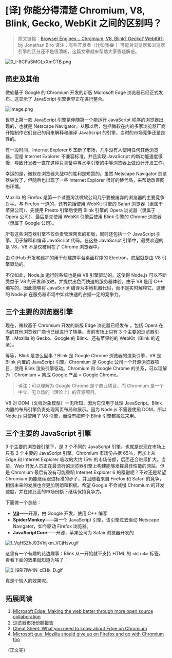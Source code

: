 # [译] 你能分得清楚 Chromium, V8, Blink, Gecko, WebKit 之间的区别吗？

> 原文链接：[Browser Engines… Chromium, V8, Blink? Gecko? WebKit?](https://link.juejin.cn/?target=https%3A%2F%2Fmedium.com%2F%40jonbiro%2Fbrowser-engines-chromium-v8-blink-gecko-webkit-98d6b0490968)，by Jonathan Biro
> 译注：有些开发者（比如我😂 ）可能对浏览器和浏览器引擎的区分还不是很清晰，这篇文章就来帮助大家答疑解惑。



![0_I-8CPuSMOLxXmCTB.png](https://p1-jj.byteimg.com/tos-cn-i-t2oaga2asx/gold-user-assets/2020/2/2/17003ae0c8d7ee8f~tplv-t2oaga2asx-watermark.awebp)





## 简史及其他

微软基于 Google 的 Chromium 开发的新版 Microsoft Edge 浏览器已经正式发布。这显示了 JavaScript 引擎世界正在进行整合。



![image.png](https://p1-jj.byteimg.com/tos-cn-i-t2oaga2asx/gold-user-assets/2020/2/2/17003ae0c8d6837c~tplv-t2oaga2asx-watermark.awebp)



世界上第一款 JavaScript 引擎是伴随第一个能运行 JavaScript 程序的浏览器出现的，也就是 Netscape Navigator。从那以后，包括微软在内的多家浏览器厂商开始制作它们自己的用来解释和编译 JavaScript 的引擎，当时的市场竞争还是良性的。

有一段时间，Internet Explorer 6 垄断了市场，几乎没有人使用任何其他浏览器。但是 Internet Explorer 不兼容标准，并且实现 JavaScript 的新功能速度很慢，导致开发者一直在这种只具备中等水平引擎的中等浏览器上做设计开发工作。

幸运的是，微软在浏览器大战中的胜利是短暂的。虽然 Netscape Navigator 浏览器失败了，但随后也出现了一些 Internet Explorer 很好的替代品，来帮助改善网络环境。

Mozilla 的 Firefox 是第一个试图淘汰微软公司几乎要被废弃的浏览器的主要竞争对手。与 Firefox 一道的，还有包括使用 WebKit 引擎的 Safari 浏览器（隶属于苹果公司）、先使用 Presto 引擎后使用 Blink 引擎的 Opera 浏览器（隶属于 Opera 公司）、最后是先使用 WebKit 引擎后使用 Blink 引擎的 Chrome 浏览器（隶属于 Google 公司）。

所有这些浏览器引擎不仅负责管理网页的布局，同时还包括一个 JavaScript 引擎、用于解释和编译 JavaScript 代码。在这些 JavaScript 引擎中，最受欢迎的是 V8，V8 不是仅被用在了 Chrome 浏览器中。

由 GitHub 开发和维护的用于创建跨平台桌面程序的 Electron，底层就是由 V8 引擎驱动的。

不仅如此，Node.js 运行时系统也是由 V8 引擎驱动的。这使得 Node.js 可以不断受益于 V8 的开发和改进，并提供出色而快速的服务器体验。由于 V8 是用 C++ 编写的，因此能够将 JavaScript 编译为本地机器代码，而不是实时解释它，这使的 Node.js 在服务器市场中如此快速的占据一定的竞争力。



## 三个主要的浏览器引擎

现在，微软基于 Chromium 开发的新版 Edge 浏览器已经发布 ，包括 Opera 在内的其他浏览器厂商也已经进行了转换。当前市场上只有 3 个主要的浏览器引擎：Mozilla 的 Gecko、Google 的 Blink、还有苹果的的 WebKit（Blink 的近亲）。

等等，Blink 是怎么回事？Blink 是 Google Chrome 浏览器的渲染引擎，V8 是 Blink 内置的 JavaScript 引擎。Chromium 是 Google 公司一个开源浏览器项目，使用 Blink 渲染引擎驱动。Chromium 和 Google Chrome 的关系，可以理解为：Chromium + 集成 Google 产品 = Google Chrome。

> 译注：可以理解为 Google Chrome 是个商业项目，而 Chromium 是一个中立、无立场的（理论上）的开源项目。

V8 对 DOM（文档对象模型）一无所知，因为它仅用于处理 JavaScript。Blink 内置的布局引擎负责处理网页布局和展示。因为 Node.js 不需要使用 DOM，所以 Node.js 只使用了 V8 引擎，而没有把整个 Blink 引擎都搬过来用。



## 三个主要的 JavaScript 引擎

3 个主要的浏览器引擎下，是 3 个不同的 JavaScript 引擎。也就是说现在市场上只有 3 个主要的 JavaScript 引擎。Chromium 市场份占据 65％，再加上从 Edge 和 Internet Explorer 吸收的大约 15％ 的市场份额，后面还会继续扩大。当前，Web 开发人员正在最流行的浏览器引擎上构建能够发挥最佳性能的网站。但是 Chromium 最后有没有可能重蹈 Internet Explorer 6 的覆辙呢？不过还是希望 Chromium 仍能继续跟进标准的步子，并且随着来自 Firefox 和 Safari 的竞争，相信未来的发展也会更加明朗和积极。希望 Google 不会减慢 Chromium 的开发速度，并在如此高的市场份额下继续保持竞争力。

下面做一个总结：

- [**V8**](https://link.juejin.cn/?target=https%3A%2F%2Fen.wikipedia.org%2Fwiki%2FV8_(JavaScript_engine))——开源，由 Google 开发，使用 C++ 编写
- **SpiderMonkey**——第一个 JavaScript 引擎，该引擎过去驱动 Netscape Navigator，如今驱动 Firefox 浏览器。
- **JavaScriptCore**——开源，苹果公司为 Safair 浏览器开发的



![1_VqHSZhJ93Vhijkm_VCjHsw.gif](https://p1-jj.byteimg.com/tos-cn-i-t2oaga2asx/gold-user-assets/2020/2/2/17003ae0ca28dd7a~tplv-t2oaga2asx-watermark.awebp)



这里有一个有趣的花边趣事：Blink 从一开始就不支持 HTML 的 `<blink>` 标签。看看下面的效果就知道为啥了：



![0_I9Rl7iW4N_cEHk_D.gif](https://p1-jj.byteimg.com/tos-cn-i-t2oaga2asx/gold-user-assets/2020/2/2/17003ae0ca46ca72~tplv-t2oaga2asx-watermark.awebp)



真是个恼人的效果呢。



## 拓展阅读

1. [Microsoft Edge: Making the web better through more open source collaboration](https://link.juejin.cn/?target=https%3A%2F%2Fblogs.windows.com%2Fwindowsexperience%2F2018%2F12%2F06%2Fmicrosoft-edge-making-the-web-better-through-more-open-source-collaboration%2F)
2. [浏览器市场份额报告](https://link.juejin.cn/?target=https%3A%2F%2Fnetmarketshare.com%2Fbrowser-market-share.aspx%3Foptions%3D%7B%22filter%22%3A%7B%22%24and%22%3A%5B%7B%22deviceType%22%3A%7B%22%24in%22%3A%5B%22Desktop%2Flaptop%22%5D%7D%7D%5D%7D%2C%22dateLabel%22%3A%22Trend%22%2C%22attributes%22%3A%22share%22%2C%22group%22%3A%22browser%22%2C%22sort%22%3A%7B%22share%22%3A-1%7D%2C%22id%22%3A%22browsersDesktop%22%2C%22dateInterval%22%3A%22Monthly%22%2C%22dateStart%22%3A%222019-01%22%2C%22dateEnd%22%3A%222019-12%22%2C%22segments%22%3A%22-1000%22%7D)
3. [Cheat Sheet: What you need to know about Edge on Chromium](https://link.juejin.cn/?target=https%3A%2F%2Fwww.onmsft.com%2Fhow-to%2Fcheat-sheet-what-you-need-to-know-about-edge-on-chromium)
4. [Microsoft guy: Mozilla should give up on Firefox and go with Chromium too](https://link.juejin.cn/?target=https%3A%2F%2Fwww.zdnet.com%2Farticle%2Fmicrosoft-guy-mozilla-should-give-up-on-firefox-and-go-with-chromium-too%2F)

（正文完）